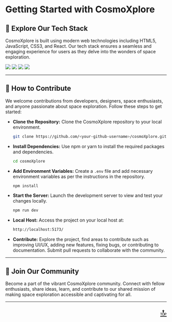 # Getting Started with CosmoXplore

## 🌠 Explore Our Tech Stack

CosmoXplore is built using modern web technologies including HTML5, JavaScript, CSS3, and React. Our tech stack ensures a seamless and engaging experience for users as they delve into the wonders of space exploration.

<a href="https://developer.mozilla.org/en-US/docs/Glossary/HTML5"><img src="https://img.shields.io/badge/HTML5-E34F26.svg?style=for-the-badge&logo=HTML5&logoColor=white"></a>
<a href="https://developer.mozilla.org/en-US/docs/Web/JavaScript"><img src="https://img.shields.io/badge/JavaScript-F7DF1E.svg?style=for-the-badge&logo=JavaScript&logoColor=black"></a>
<a href="https://developer.mozilla.org/en-US/docs/Web/CSS"><img src="https://img.shields.io/badge/CSS3-1572B6.svg?style=for-the-badge&logo=CSS3&logoColor=black"></a>
<a href="https://developer.mozilla.org/en-US/docs/Web/React"><img src="https://img.shields.io/badge/React-1572B6.svg?style=for-the-badge&logo=React&logoColor=black"></a>


---

## 🚀 How to Contribute

We welcome contributions from developers, designers, space enthusiasts, and anyone passionate about space exploration. Follow these steps to get started:

- **Clone the Repository:** Clone the CosmoXplore repository to your local environment.

   ```bash
   git clone https://github.com/<your-github-username>/cosmoXplore.git
   ```

- **Install Dependencies:** Use npm or yarn to install the required packages and dependencies.

   ```bash
   cd cosmoXplore
   ```

- **Add Environment Variables:** Create a `.env` file and add necessary environment variables as per the instructions in the repository.

   ```bash
   npm install
   ```

- **Start the Server:** Launch the development server to view and test your changes locally.

   ```bash
   npm run dev
   ```

- **Local Host:** Access the project on your local host at:

   ```bash
   http://localhost:5173/
   ```

- **Contribute:** Explore the project, find areas to contribute such as improving UI/UX, adding new features, fixing bugs, or contributing to documentation. Submit pull requests to collaborate with the community.

---

## 🌌 Join Our Community

Become a part of the vibrant CosmoXplore community. Connect with fellow enthusiasts, share ideas, learn, and contribute to our shared mission of making space exploration accessible and captivating for all.

---

<p align="right"><a href="#top" style="font-size: 29px;">🔝</a></p>
